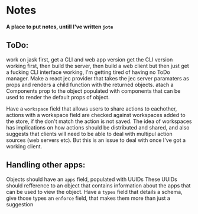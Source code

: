 # Notes
__A place to put notes, untill I've written `jote`__

## ToDo:
work on jask first, get a CLI and web app version
get the CLI version working first, then build the server, then build a web client
but then just get a fucking CLI interface working, I'm getting tired of having no ToDo manager.
Make a react jec provider that takes the jec server paramaters as props and renders a child function with the returned objects. atach a Components prop to the object populated with components that can be used to render the default props of object.

Have a `workspace` field that allows users to share actions to eachother, actions with a workspace field are checked against workspaces added to the store, if the don't match the action is not saved.
The idea of workspaces has implications on how actions should be distributed and shared, and also suggests that clients will need to be able to deal with multipul action sources (web servers etc). But this is an issue to deal with once I've got a working client.

## Handling other apps:
Objects should have an `apps` field, populated with UUIDs
These UUIDs should refference to an object that contains information about the apps that can be used to view the object.
Have a `types` field that details a schema, give those types an `enforce` field, that makes them more than just a suggestion
